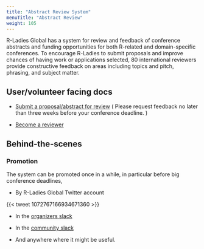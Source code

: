 ```yaml
---
title: "Abstract Review System"
menuTitle: "Abstract Review"
weight: 105
---
```


R-Ladies Global has a system for review and feedback of conference abstracts and funding opportunities for both R-related and domain-specific conferences. To encourage R-Ladies to submit proposals and improve chances of having work or applications selected, 80 international reviewers provide constructive feedback on areas including topics and pitch, phrasing, and subject matter.

## User/volunteer facing docs

* [Submit a proposal/abstract for review](https://docs.google.com/forms/d/e/1FAIpQLSck8FBjNWjziI8pPIoCBlf5J4oQ_6pzeUdbQ1HjYfJ2bNDwDw/viewform?usp=send_form) ( Please request feedback no later than three weeks before your conference deadline. )

* [Become a reviewer](https://docs.google.com/forms/d/e/1FAIpQLSdj44iOqfg6cyhRH57YjQuI-OjbksDmY5LHfsqGSXZrhOONTw/viewform)

## Behind-the-scenes

### Promotion

The system can be promoted once in a while, in particular before big conference deadlines, 

* By R-Ladies Global Twitter account

{{< tweet 1072767166934671360 >}}

* In the [organizers slack](/organization/tech/accounts/#slack)

* In the [community slack](/comm/slack/)

* And anywhere where it might be useful.